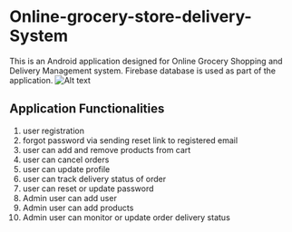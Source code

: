 # Online-grocery-store-delivery-System

This is an Android application designed for Online Grocery Shopping and Delivery Management system.
Firebase database is used as part of the application.
![Alt text](/relative/path/to/img.jpg?raw=true "Optional Title")


Application Functionalities
-------------------------------------

1. user registration
2. forgot password via sending reset link to registered email
3. user can add and remove products from cart
4. user can cancel orders
5. user can update profile
6. user can track delivery status of order
7. user can reset or update password
8. Admin user can add user
9. Admin user can add products
10. Admin user can monitor or update order delivery status

